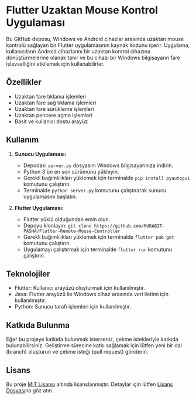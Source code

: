 # Flutter Uzaktan Mouse Kontrol Uygulaması

Bu GitHub deposu, Windows ve Android cihazlar arasında uzaktan mouse kontrolü sağlayan bir Flutter uygulamasının kaynak kodunu içerir. Uygulama, kullanıcıların Android cihazlarını bir uzaktan kontrol cihazına dönüştürmelerine olanak tanır ve bu cihazı bir Windows bilgisayarın fare işlevselliğini etkilemek için kullanabilirler.

## Özellikler

- Uzaktan fare tıklama işlemleri
- Uzaktan fare sağ tıklama işlemleri
- Uzaktan fare sürükleme işlemleri
- Uzaktan pencere açma işlemleri
- Basit ve kullanıcı dostu arayüz

## Kullanım

1. **Sunucu Uygulaması:**
    - Depodaki `server.py` dosyasını Windows bilgisayarınıza indirin.
    - Python 3'ün en son sürümünü yükleyin.
    - Gerekli bağımlılıkları yüklemek için terminalde `pip install pyautogui` komutunu çalıştırın.
    - Terminalde `python server.py` komutunu çalıştırarak sunucu uygulamasını başlatın.

2. **Flutter Uygulaması:**
    - Flutter yüklü olduğundan emin olun.
    - Depoyu klonlayın: `git clone https://github.com/MURABIT-PASHA/Flutter-Remote-Mouse-Controller`
    - Gerekli bağımlılıkları yüklemek için terminalde `flutter pub get` komutunu çalıştırın.
    - Uygulamayı çalıştırmak için terminalde `flutter run` komutunu çalıştırın.

## Teknolojiler

- Flutter: Kullanıcı arayüzü oluşturmak için kullanılmıştır.
- Java: Flutter arayüzü ile Windows cihaz arasında veri iletimi için kullanılmıştır.
- Python: Sunucu tarafı işlemleri için kullanılmıştır.

## Katkıda Bulunma

Eğer bu projeye katkıda bulunmak isterseniz, çekme istekleriyle katkıda bulunabilirsiniz. Geliştirme sürecine katkı sağlamak için lütfen yeni bir dal (branch) oluşturun ve çekme isteği (pull request) gönderin.

## Lisans

Bu proje [MIT Lisansı](LICENSE) altında lisanslanmıştır. Detaylar için lütfen [Lisans Dosyası](LICENSE)na göz atın.
